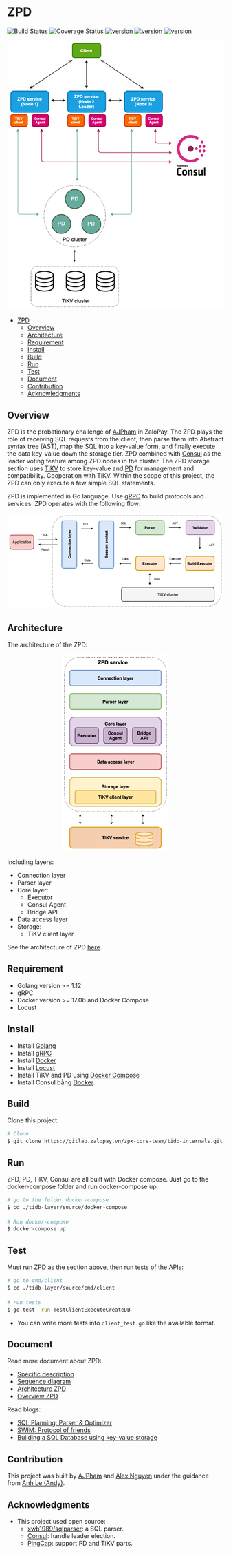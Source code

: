 # ZPD

![Build Status](https://img.shields.io/badge/build-passing-brightgreen)
![Coverage Status](https://img.shields.io/badge/coverage-90%25-green)
[![version](https://img.shields.io/badge/repo%20status-active-brightgreen)](https://github.com/zalopay-oss/zpd)
[![version](https://img.shields.io/badge/contributors-2-blueviolet)](#tham-gia-phát-triển)
[![version](https://img.shields.io/badge/open%20issues-0-red)](https://github.com/zalopay-oss/zpd/issues)

<div align="center">
  <img src="./images/model_overview_zpd.png" width=500>
</div>

- [ZPD](#zpd)
  - [Overview](#overview)
  - [Architecture](#architecture)
  - [Requirement](#requirement)
  - [Install](#install)
  - [Build](#build)
  - [Run](#run)
  - [Test](#test)
  - [Document](#document)
  - [Contribution](#contribution)
  - [Acknowledgments](#acknowledgments)

## Overview

ZPD is the probationary challenge of [AJPham](https://github.com/phamtai97) in ZaloPay. The ZPD plays the role of receiving SQL requests from the client, then parse them into Abstract syntax tree (AST), map the SQL into a key-value form, and finally execute the data key-value down the storage tier. ZPD combined with [Consul](https://www.consul.io/) as the leader voting feature among ZPD nodes in the cluster. The ZPD storage section uses [TiKV](https://github.com/tikv/tikv) to store key-value and [PD](https://github.com/pingcap/pd) for management and compatibility. Cooperation with TiKV. Within the scope of this project, the ZPD can only execute a few simple SQL statements.

ZPD is implemented in Go language. Use [gRPC](https://github.com/grpc/grpc-go) to build protocols and services. ZPD operates with the following flow:

<div align="center">
  <img src="./images/flow-ZPD.png">
</div>


## Architecture

The architecture of the ZPD:

<div align="center">
  <img src="./images/zpd_layer.png" width="250">
</div>

Including layers:

- Connection layer
- Parser layer
- Core layer:
  - Executor
  - Consul Agent
  - Bridge API
- Data access layer
- Storage:
  - TiKV client layer

See the architecture of ZPD [here](./docs/architecture.md).

## Requirement
- Golang version >= 1.12
- gRPC
- Docker version >= 17.06 and Docker Compose
- Locust

## Install
- Install [Golang](https://golang.org/doc/install)
- Install [gRPC](https://grpc.io/docs/quickstart/go/)
- Install [Docker](https://docs.docker.com/get-started/)
- Install [Locust](https://locust.io/)
- Install TiKV and PD using [Docker Compose](https://tikv.org/docs/3.0/tasks/deploy/docker-compose/)
- Install Consul bằng [Docker](https://hub.docker.com/_/consul).

## Build

Clone this project:

```sh
# Clone
$ git clone https://gitlab.zalopay.vn/zpx-core-team/tidb-internals.git
```

## Run

ZPD, PD, TiKV, Consul are all built with Docker compose. Just go to the docker-compose folder and run docker-compose up.

```sh
# go to the folder docker-compose
$ cd ./tidb-layer/source/docker-compose

# Run docker-compose
$ docker-compose up
```

## Test

Must run ZPD as the section above, then run tests of the APIs:

```sh
# go to cmd/client
$ cd ./tidb-layer/source/cmd/client

# run tests
$ go test -run TestClientExecuteCreateDB 
```

- You can write more tests into `client_test.go`  like the available format.

## Document

Read more document about ZPD:

- [Specific description](./docs/specific-description.md)
- [Sequence diagram](./docs/sequence-diagram.md)
- [Architecture ZPD](./docs/architecture.md)
- [Overview ZPD](docs/overview-ZPD.md)

Read blogs:

- [SQL Planning: Parser & Optimizer](https://medium.com/zalopay-engineering/sql-planning-parser-optimizer-ee118a9705ed)
- [SWIM: Protocol of friends](https://medium.com/zalopay-engineering/https-medium-com-zalopay-engineering-swim-giao-thuc-cua-nhung-nguoi-ban-8df88e68d816)
- [Building a SQL Database using key-value storage](https://medium.com/zalopay-engineering/xay-dung-sql-service-su-dung-tikv-5c5adb63c885)

## Contribution

This project was built by [AJPham](https://github.com/phamtai97) and [Alex Nguyen](https://github.com/quocanh1897) under the guidance from [Anh Le (Andy)](https://github.com/anhldbk).

## Acknowledgments

- This project used open source:
  - [xwb1989/sqlparser](https://github.com/xwb1989/sqlparser): a SQL parser.
  - [Consul](https://github.com/hashicorp/consul): handle leader election.
  - [PingCap](https://github.com/pingcap): support PD and TiKV parts.
